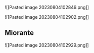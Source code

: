 ![[Pasted image 20230804102849.png]]

![[Pasted image 20230804102902.png]]

## Miorante

![[Pasted image 20230804102929.png]]
